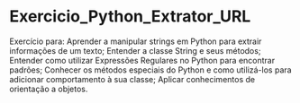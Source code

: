 # Exercicio_Python_Extrator_URL

Exercício para:
Aprender a manipular strings em Python para extrair informações de um texto;
Entender a classe String e seus métodos;
Entender como utilizar Expressões Regulares no Python para encontrar padrões;
Conhecer os métodos especiais do Python e como utilizá-los para adicionar comportamento à sua classe;
Aplicar conhecimentos de orientação a objetos.
